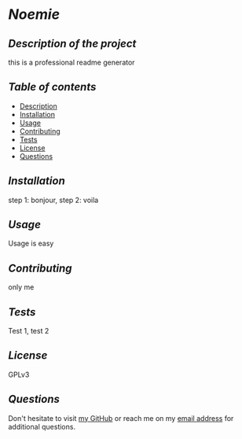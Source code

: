 
  # **_Noemie_**

  ## **_Description of the project_**
  this is a professional readme generator

  ## **_Table of contents_**
  * [Description](#description)
  * [Installation](#installation)
  * [Usage](#usage)
  * [Contributing](#contributing)
  * [Tests](#tests)
  * [License](#license)
  * [Questions](#questions)
    
  ## **_Installation_**
  step 1: bonjour, step 2: voila

  ## **_Usage_**
  Usage is easy

  ## **_Contributing_**
  only me

  ## **_Tests_**
  Test 1, test 2

  ## **_License_**
  GPLv3

  ## **_Questions_**
  Don't hesitate to visit [my GitHub](https://github.com/Noemiegrau)
  or reach me on my [email address](mailto:https://github.com/Noemiegrau/readme-generator) for additional questions.
  